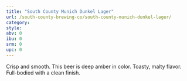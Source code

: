 ```yaml
---
title: "South County Munich Dunkel Lager"
url: /south-county-brewing-co/south-county-munich-dunkel-lager/
category: 
style: 
abv: 0
ibu: 0
srm: 0
upc: 0
---
```

Crisp and smooth. This beer is deep amber in color. Toasty, malty flavor. Full-bodied with a clean finish.
